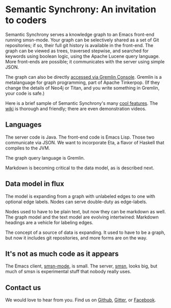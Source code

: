 # Semantic Synchrony: An invitation to coders

Semantic Synchrony serves a knowledge graph to an Emacs front-end running smsn-mode. Your graph can be selectively shared as a set of Git repositories; if so, their full git history is available in the front-end. The graph can be viewed as trees, traversed stepwise, and searched for keywords using boolean logic, using the Apache Lucene query language. More front-ends are possible; it communicates with the server using simple JSON.

The graph can also be directly [accessed via Gremlin Console](https://github.com/synchrony/smsn/wiki/Gremlin-on-the-Graph). Gremlin is a metalanguage for graph programming, part of Apache Tinkerpop. (If they change the details of Neo4j or Titan, and you write something in Gremlin, your code is safe.)

Here is a brief sample of Semantic Synchrony's many [cool features](https://github.com/synchrony/smsn/wiki/SmSn's-features-in-250-words). The [wiki](https://github.com/synchrony/smsn/wiki) is thorough and friendly; there are even demonstration videos.

## Languages

The server code is Java. The front-end code is Emacs Lisp. Those two communicate via JSON. We want to incorporate Eta, a flavor of Haskell that compiles to the JVM.

The graph query language is Gremlin.

Markdown is becoming critical to the data model, as is described next.

## Data model in flux

The model is expanding from a graph with unlabeled edges to one with optional edge labels. Nodes can serve double-duty as edge-labels.

Nodes used to have to be plain text, but now they can be markdown as well. The graph model and the text model are evolving intertwined: Markdown headings are a vehicle for labeling edges.

The concept of a source of data is expanding. It used to have to be a graph, but now it includes git repositories, and more forms are on the way.

## It's not as much code as it appears

The Emacs client, [smsn-mode](https://github.com/synchrony/smsn-mode), is small. The server, [smsn](https://github.com/synchrony/smsn), looks big, but much of smsn is experimental stuff that nobody really uses.

## Contact us

We would love to hear from you. Find us on [Github](https://github.com/synchrony), [Gitter](https://gitter.im/synchrony), or [Facebook](https://www.facebook.com/semanticsynchrony).
